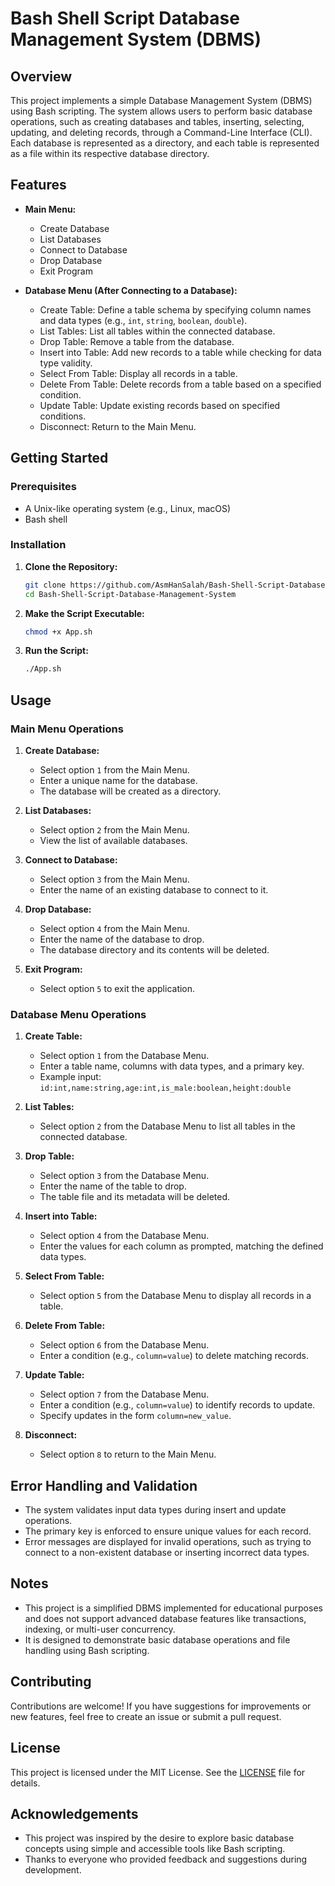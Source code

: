 # Bash Shell Script Database Management System (DBMS)

## Overview

This project implements a simple Database Management System (DBMS) using Bash scripting. The system allows users to perform basic database operations, such as creating databases and tables, inserting, selecting, updating, and deleting records, through a Command-Line Interface (CLI). Each database is represented as a directory, and each table is represented as a file within its respective database directory.

## Features

- **Main Menu:**

  - Create Database
  - List Databases
  - Connect to Database
  - Drop Database
  - Exit Program

- **Database Menu (After Connecting to a Database):**
  - Create Table: Define a table schema by specifying column names and data types (e.g., `int`, `string`, `boolean`, `double`).
  - List Tables: List all tables within the connected database.
  - Drop Table: Remove a table from the database.
  - Insert into Table: Add new records to a table while checking for data type validity.
  - Select From Table: Display all records in a table.
  - Delete From Table: Delete records from a table based on a specified condition.
  - Update Table: Update existing records based on specified conditions.
  - Disconnect: Return to the Main Menu.

## Getting Started

### Prerequisites

- A Unix-like operating system (e.g., Linux, macOS)
- Bash shell

### Installation

1. **Clone the Repository:**

   ```bash
   git clone https://github.com/AsmHanSalah/Bash-Shell-Script-Database-Management-System/
   cd Bash-Shell-Script-Database-Management-System
   ```

2. **Make the Script Executable:**

   ```bash
   chmod +x App.sh
   ```

3. **Run the Script:**

   ```bash
   ./App.sh
   ```

## Usage

### Main Menu Operations

1. **Create Database:**

   - Select option `1` from the Main Menu.
   - Enter a unique name for the database.
   - The database will be created as a directory.

2. **List Databases:**

   - Select option `2` from the Main Menu.
   - View the list of available databases.

3. **Connect to Database:**

   - Select option `3` from the Main Menu.
   - Enter the name of an existing database to connect to it.

4. **Drop Database:**

   - Select option `4` from the Main Menu.
   - Enter the name of the database to drop.
   - The database directory and its contents will be deleted.

5. **Exit Program:**
   - Select option `5` to exit the application.

### Database Menu Operations

1. **Create Table:**

   - Select option `1` from the Database Menu.
   - Enter a table name, columns with data types, and a primary key.
   - Example input: `id:int,name:string,age:int,is_male:boolean,height:double`

2. **List Tables:**

   - Select option `2` from the Database Menu to list all tables in the connected database.

3. **Drop Table:**

   - Select option `3` from the Database Menu.
   - Enter the name of the table to drop.
   - The table file and its metadata will be deleted.

4. **Insert into Table:**

   - Select option `4` from the Database Menu.
   - Enter the values for each column as prompted, matching the defined data types.

5. **Select From Table:**

   - Select option `5` from the Database Menu to display all records in a table.

6. **Delete From Table:**

   - Select option `6` from the Database Menu.
   - Enter a condition (e.g., `column=value`) to delete matching records.

7. **Update Table:**

   - Select option `7` from the Database Menu.
   - Enter a condition (e.g., `column=value`) to identify records to update.
   - Specify updates in the form `column=new_value`.

8. **Disconnect:**
   - Select option `8` to return to the Main Menu.

## Error Handling and Validation

- The system validates input data types during insert and update operations.
- The primary key is enforced to ensure unique values for each record.
- Error messages are displayed for invalid operations, such as trying to connect to a non-existent database or inserting incorrect data types.

## Notes

- This project is a simplified DBMS implemented for educational purposes and does not support advanced database features like transactions, indexing, or multi-user concurrency.
- It is designed to demonstrate basic database operations and file handling using Bash scripting.

## Contributing

Contributions are welcome! If you have suggestions for improvements or new features, feel free to create an issue or submit a pull request.

## License

This project is licensed under the MIT License. See the [LICENSE](LICENSE) file for details.

## Acknowledgements

- This project was inspired by the desire to explore basic database concepts using simple and accessible tools like Bash scripting.
- Thanks to everyone who provided feedback and suggestions during development.
